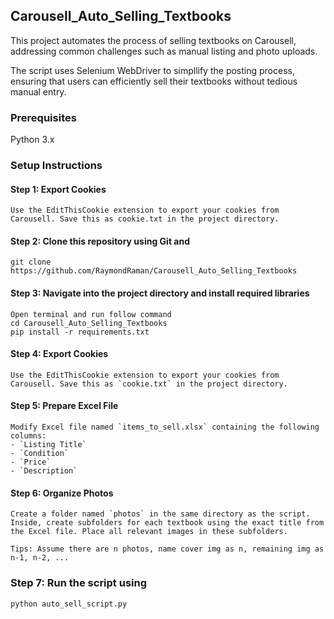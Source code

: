 ## Carousell_Auto_Selling_Textbooks

This project automates the process of selling textbooks on Carousell, addressing common challenges such as manual listing and photo uploads. 

The script uses Selenium WebDriver to simpllify the posting process, ensuring that users can efficiently sell their textbooks without tedious manual entry.

### Prerequisites
Python 3.x

### Setup Instructions
#### Step 1: Export Cookies
```
Use the EditThisCookie extension to export your cookies from Carousell. Save this as cookie.txt in the project directory.
```
#### Step 2: Clone this repository using Git and 
```
git clone https://github.com/RaymondRaman/Carousell_Auto_Selling_Textbooks
```
#### Step 3: Navigate into the project directory and install required libraries
```
Open terminal and run follow command
cd Carousell_Auto_Selling_Textbooks
pip install -r requirements.txt
```
#### Step 4: Export Cookies
```
Use the EditThisCookie extension to export your cookies from Carousell. Save this as `cookie.txt` in the project directory.
```
#### Step 5: Prepare Excel File
```
Modify Excel file named `items_to_sell.xlsx` containing the following columns:
- `Listing Title`
- `Condition`
- `Price`
- `Description`
```
#### Step 6: Organize Photos
```
Create a folder named `photos` in the same directory as the script. Inside, create subfolders for each textbook using the exact title from the Excel file. Place all relevant images in these subfolders. 

Tips: Assume there are n photos, name cover img as n, remaining img as n-1, n-2, ...
```
### Step 7: Run the script using
```
python auto_sell_script.py
```





